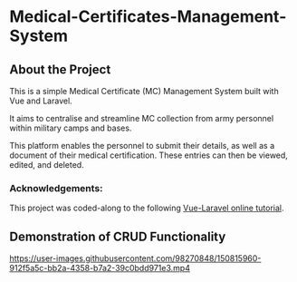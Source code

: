 # Medical-Certificates-Management-System

## About the Project
This is a simple Medical Certificate (MC) Management System built with Vue and Laravel.

It aims to centralise and streamline MC collection from army personnel within military camps and bases. 

This platform enables the personnel to submit their details, as well as a document of their medical certification. These entries can then be viewed, edited, and deleted.

### Acknowledgements:
This project was coded-along to the following [Vue-Laravel online tutorial](https://youtu.be/2gUezppbcNI).

## Demonstration of CRUD Functionality
https://user-images.githubusercontent.com/98270848/150815960-912f5a5c-bb2a-4358-b7a2-39c0bdd971e3.mp4
